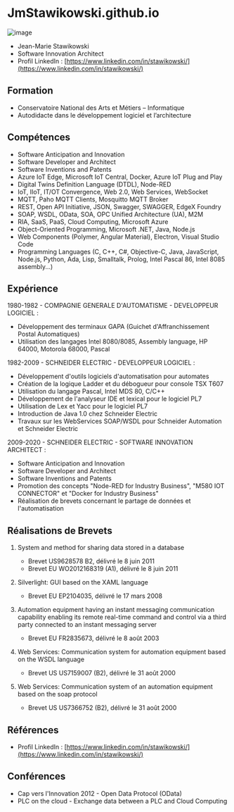 # JmStawikowski.github.io
![image](https://github.com/JmStawikowski/JmStawikowski.github.io/assets/3303993/c8bb26b8-f9cc-4b0d-b8c2-efe78dbcdd64)
- Jean-Marie Stawikowski
- Software Innovation Architect
- Profil LinkedIn : [https://www.linkedin.com/in/stawikowski/](https://www.linkedin.com/in/stawikowski/)

Formation
-----------
- Conservatoire National des Arts et Métiers – Informatique
- Autodidacte dans le développement logiciel et l’architecture

Compétences
-----------
- Software Anticipation and Innovation
- Software Developer and Architect
- Software Inventions and Patents
- Azure IoT Edge, Microsoft IoT Central, Docker, Azure IoT Plug and Play
- Digital Twins Definition Language (DTDL), Node-RED
- IoT, IIoT, IT/OT Convergence, Web 2.0, Web Services, WebSocket
- MQTT, Paho MQTT Clients, Mosquitto MQTT Broker
- REST, Open API Initiative, JSON, Swagger, SWAGGER, EdgeX Foundry
- SOAP, WSDL, OData, SOA, OPC Unified Architecture (UA), M2M
- RIA, SaaS, PaaS, Cloud Computing, Microsoft Azure
- Object-Oriented Programming, Microsoft .NET, Java, Node.js
- Web Components (Polymer, Angular Material), Electron, Visual Studio Code
- Programming Languages (C, C++, C#, Objective-C, Java, JavaScript, Node.js, Python, Ada, Lisp, Smalltalk, Prolog, Intel Pascal 86, Intel 8085 assembly...)

Expérience
-----------
1980-1982 - COMPAGNIE GENERALE D'AUTOMATISME - DEVELOPPEUR LOGICIEL :
- Développement des terminaux GAPA (Guichet d'Affranchissement Postal Automatiques)
- Utilisation des langages Intel 8080/8085, Assembly language, HP 64000, Motorola 68000, Pascal

1982-2009 - SCHNEIDER ELECTRIC - DEVELOPPEUR LOGICIEL :
- Développement d'outils logiciels d'automatisation pour automates
- Création de la logique Ladder et du débogueur pour console TSX T607
- Utilisation du langage Pascal, Intel MDS 80, C/C++
- Développement de l'analyseur IDE et lexical pour le logiciel PL7
- Utilisation de Lex et Yacc pour le logiciel PL7
- Introduction de Java 1.0 chez Schneider Electric
- Travaux sur les WebServices SOAP/WSDL pour Schneider Automation et Schneider Electric

2009-2020 - SCHNEIDER ELECTRIC - SOFTWARE INNOVATION ARCHITECT :
- Software Anticipation and Innovation
- Software Developer and Architect
- Software Inventions and Patents
- Promotion des concepts "Node-RED for Industry Business", "M580 IOT CONNECTOR" et "Docker for Industry Business"
- Réalisation de brevets concernant le partage de données et l'automatisation

Réalisations de Brevets
-----------------------
1. System and method for sharing data stored in a database
   - Brevet US9628578 B2, délivré le 8 juin 2011
   - Brevet EU WO2012168319 (A1), délivré le 8 juin 2011

2. Silverlight: GUI based on the XAML language
   - Brevet EU EP2104035, délivré le 17 mars 2008

3. Automation equipment having an instant messaging communication capability enabling its remote real-time command and control via a third party connected to an instant messaging server
   - Brevet EU FR2835673, délivré le 8 août 2003

4. Web Services: Communication system for automation equipment based on the WSDL language
   - Brevet US US7159007 (B2), délivré le 31 août 2000

5. Web Services: Communication system of an automation equipment based on the soap protocol
   - Brevet US US7366752 (B2), délivré le 31 août 2000

Références
----------
- Profil LinkedIn : [https://www.linkedin.com/in/stawikowski/](https://www.linkedin.com/in/stawikowski/)

Conférences
-----------
- Cap vers l'Innovation 2012 - Open Data Protocol (OData)
- PLC on the cloud - Exchange data between a PLC and Cloud Computing
